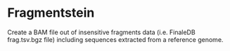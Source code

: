 # Fragmentstein
Create a BAM file out of insensitive fragments data (i.e. FinaleDB frag.tsv.bgz file) including sequences extracted from a reference genome.
